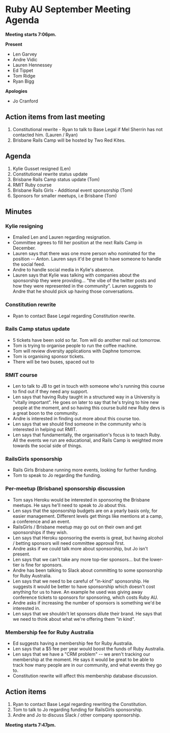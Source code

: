 # Ruby AU September Meeting Agenda

**Meeting starts 7:06pm.**

**Present**

* Len Garvey
* Andre Vidic
* Lauren Hennessey
* Ed Tippet
* Tom Ridge
* Ryan Bigg

**Apologies**

* Jo Cranford


## Action items from last meeting

1. Constitutional rewrite - Ryan to talk to Base Legal if Mel Sherrin has not contacted him. (Lauren / Ryan)
2. Brisbane Rails Camp will be hosted by Two Red Kites.

## Agenda

1. Kylie Gusset resigned (Len)
1. Constitutional rewrite status update
2. Brisbane Rails Camp status update (Tom)
3. RMIT Ruby course
4. Brisbane Rails Girls - Additional event sponsorship (Tom)
5. Sponsors for smaller meetups, i.e Brisbane (Tom)

## Minutes

### Kylie resigning

* Emailed Len and Lauren regarding resignation.
* Committee agrees to fill her position at the next Rails Camp in December.
* Lauren says that there was one more person who nominated for the position -- Anton. Lauren says it'd be great to have someone to handle the social feed.
* Andre to handle social media in Kylie's absence.
* Lauren says that Kylie was talking with companies about the sponsorship they were providing... "the vibe of the twitter posts and how they were represented in the community". Lauren suggests to Andre that he should pick up having those conversations.

### Constitution rewrite

* Ryan to contact Base Legal regarding Constitution rewrite.

### Rails Camp status update

* 5 tickets have been sold so far. Tom will do another mail out tomorrow.
* Tom is trying to organise people to run the coffee machine.
* Tom will review diversity applications with Daphne tomorrow.
* Tom is organising sponsor tickets.
* There will be two buses, spaced out to

### RMIT course

* Len to talk to JB to get in touch with someone who's running this course to find out if they need any support.
* Len says that having Ruby taught in a structured way in a University is "vitally important". He goes on later to say that he's trying to hire new people at the moment, and so having this course build new Ruby devs is a great boon to the community.
* Andre is interested in finding out more about this course too.
* Len says that we should find someone in the community who is interested in helping out RMIT.
* Len says that fundamentally, the organisation's focus is to teach Ruby. All the events we run are educational, and Rails Camp is weighted more towards the social side of things.

### RailsGirls sponsorship

* Rails Girls Brisbane running more events, looking for further funding.
* Tom to speak to Jo regarding the funding.

### Per-meetup (Brisbane) sponsorship discussion

* Tom says Heroku would be interested in sponsoring the Brisbane meetups. He says he'll need to speak to Jo about this.
* Len says that the sponsorship budgets are on a yearly basis only, for easier management. Different levels get things like mentions at a camp, a conference and an event.
* RailsGirls / Brisbane meetup may go out on their own and get sponsorships if they wish.
* Len says that Heroku sponsoring the events is great, but having alcohol / betting sponsors will need committee approval first.
* Andre asks if we could talk more about sponsorship, but Jo isn't present.
* Len says that we can't take any more top-tier  sponsors... but the lower-tier is fine for sponsors.
* Andre has been talking to Slack about committing to some sponsorship for Ruby Australia.
* Len says that we need to be careful of "in-kind" sponsorship. He suggests it would be better to have sponsorship which doesn't cost anything for us to have. An example he used was giving away conference tickets to sponsors for sponsoring, which costs Ruby AU.
* Andre asks if increasing the number of sponsors is something we'd be interested in.
* Len says that we shouldn't let sponsors dilute their brand. He says that we need to think about what we're offering them "in kind".

### Membership fee for Ruby Australia

* Ed suggests having a membership fee for Ruby Australia.
* Len says that a $5 fee per year would boost the funds of Ruby Australia.
* Len says that we have a "CRM problem" -- we aren't tracking our membership at the moment. He says it would be great to be able to track how many people are in our community, and what events they go to.
* Constitution rewrite will affect this membership database discussion.

## Action items

1. Ryan to contact Base Legal regarding rewriting the Constitution.
2. Tom to talk to Jo regarding funding for RailsGirls sponsorship.
3. Andre and Jo to discuss Slack / other company sponsorship.

**Meeting starts 7:47pm.**
